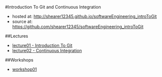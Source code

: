 #Introduction To Git and Continuous Integration

- hosted at: http://shearer12345.github.io/softwareEngineering_introToGit
- source at: https://github.com/shearer12345/softwareEngineering_introToGit


##Lectures

- [lecture01 - Introduction To Git](lecture01.html)
- [lecture02 - Continuous Integration](lecture02.html)


##Workshops

- [workshop01](workshop01.html)

